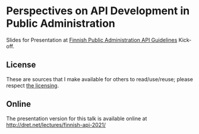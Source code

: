 # Perspectives on API Development in Public Administration

Slides for Presentation at [Finnish Public Administration API Guidelines](https://vm.fi/tapahtumat/2021-02-09/julkisen-hallinnon-api-linjaukset-verkkoseminaari) Kick-off.


## License

These are sources that I make available for others to read/use/reuse; please respect [the licensing](../LICENSE).


## Online

The presentation version for this talk is available online at http://dret.net/lectures/finnish-api-2021/
